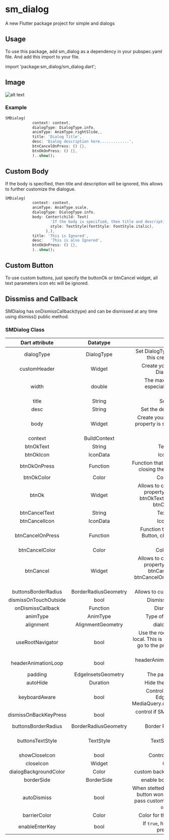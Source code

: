 # sm_dialog

A new Flutter package project for simple and dialogs

## Usage

To use this package, add sm_dialog as a dependency in your pubspec.yaml file.
And add this import to your file.

import 'package:sm_dialog/sm_dialog.dart';

[//]: # (## Demo)
[//]: # (Check out <https://cv.toranzo.dev/awesome-dialog> for more fun.)
## Image
![alt text](doc/gif.gif)

### Example

```dart
SMDialog(
            context: context,
            dialogType: DialogType.info,
            animType: AnimType.rightSlide,,
            title: 'Dialog Title',
            desc: 'Dialog description here.............',
            btnCancelOnPress: () {},
            btnOkOnPress: () {},
            )..show();
```
## Custom Body

If the body is specified, then title and description will be ignored, this allows to further customize the dialogue.

```dart
SMDialog(
            context: context,
            animType: AnimType.scale,
            dialogType: DialogType.info,
            body: Center(child: Text(
                    'If the body is specified, then title and description will be ignored, this allows to 											further customize the dialogue.',
                    style: TextStyle(fontStyle: FontStyle.italic),
                  ),),
            title: 'This is Ignored',
            desc:   'This is also Ignored',
            btnOkOnPress: () {},
            )..show();
```

## Custom Button

To use custom buttons, just specify the buttonOk or btnCancel widget, all text parameters icon etc will be ignored.

## Dissmiss and Callback

SMDialog has onDismissCallback(type) and can be dismissed at any time using dismiss() public method.

### SMDialog Class

| Dart attribute        | Datatype             |                                                                           Description                                                                            |             Default Value              |
|:---------------------:|:--------------------:|:----------------------------------------------------------------------------------------------------------------------------------------------------------------:|:--------------------------------------:|
| dialogType            | DialogType           |                                             Set DialogType example: DialogType.info, this create an animated Header.                                             |                  Null                  |
| customHeader          | Widget               |                                                  Create your own header(if this is set DiaologType is ignored.)                                                  |                  Null                  |
| width                 | double               |                                       The maximum width of the dialog, especially useful in web flutter, or landscape mode                                       |   MediaQuery.of(context).size.width.   |
| title                 | String               |                                                                     Set the title of dialog.                                                                     |                  Null                  |
| desc                  | String               |                                                             Set the description text of the dialog.                                                              |                  Null                  |
| body                  | Widget               |                                 Create your own Widget for body, if this property is set title and description will be ignored.                                  |                  Null                  |
| context               | BuildContext         |                                                                            @required                                                                             |                  Null                  |
| btnOkText             | String               |                                                                     Text of positive button                                                                      |                  'Ok'                  |
| btnOkIcon             | IconData             |                                                                     Icon of positive button                                                                      |                  Null                  |
| btnOkOnPress          | Function             |                                     Function that handle click of positive Button, closing the dialog is handled internally.                                     |                  Null                  |
| btnOkColor            | Color                |                                                                     Color of positive Button                                                                     |           Color(0xFF00CA71)            |
| btnOk                 | Widget               |          Allows to create a custom button, if this property is different from null then btnOkText, btnOkIcon, btnOkOnPress, btnOkColor will be ignored           |                  null                  |
| btnCancelText         | String               |                                                                     Text of negative button                                                                      |                'Cancel'                |
| btnCancelIcon         | IconData             |                                                                     Icon of negative button                                                                      |                  Null                  |
| btnCancelOnPress      | Function             |                                     Function that handle click of negative Button, closing the dialog is handled internally.                                     |                  Null                  |
| btnCancelColor        | Color                |                                                                     Color of negative Button                                                                     |               Colors.red               |
| btnCancel             | Widget               |  Allows to create a custom button, if this property is different from null then btnCancelText, btnCancelIcon, btnCancelOnPress, btnCancelColor will be ignored   |                  null                  |
| buttonsBorderRadius   | BorderRadiusGeometry |                                                            Allows to customize buttons border radius                                                             | BorderRadius.all(Radius.circular(100)) |
| dismissOnTouchOutside | bool                 |                                                                 Dismiss dialog on touch overlay                                                                  |                  true                  |
| onDismissCallback    | Function             |                                                                    Dismiss callback function                                                                     |                  Null                  |
| animType              | AnimType             |                                                                 Type of dialogue enter animation                                                                 |             AnimType.SCALE             |
| alignment              | AlignmentGeometry    |                                                                    dialogue alignment gravity                                                                    |            Alignment.center            |
| useRootNavigator      | bool                 |         Use the root navigator instead than the local. This is useful when the default cancel go to the previous screen instead to just close the dialog         |                 false                  |
| headerAnimationLoop   | bool                 |                                                    headerAnimationLoop control the loop for animation header                                                     |                  true                  |
| padding               | EdgeInsetsGeometry   |                                                                  The padding of dialog elements                                                                  |  EdgeInsets.only(left: 5, right: 5),   |
| autoHide              | Duration             |                                                               Hide the Dialog after this Duration                                                                |                  null                  |
| keyboardAware         | bool                 |                               Control if add or not the Padding EdgeInsets.only(bottom: MediaQuery.of(context).viewInsets.bottom).                               |                  true                  |
| dismissOnBackKeyPress | bool                 |                                                        control if SMDialog is dismissible by back button.                                                        |                  true                  |
| buttonsBorderRadius | BorderRadiusGeometry                 |                                                               Border Radius for built in buttons.                                                                |                  BorderRadius.all(Radius.circular(100)                  |
| buttonsTextStyle | TextStyle                 |                                                                 TextStyle for built in buttons.                                                                  |                  TextStyle(color: Colors.white, fontWeight:FontWeight.w700, fontSize: 14)                 |
| showCloseIcon | bool                 |                                                                 Control if close icon is appear.                                                                 |                  false                  |
| closeIcon | Widget                 |                                                                        Custom closeIcon.                                                                         |                  null                  |
| dialogBackgroundColor | Color                 |                                                            custom background color for entire dialog.                                                            |                  Theme.of(context).cardColor                    |
| borderSide | BorderSide                 |                                                               enable border en entire dialog shape                                                               |                  null                    |
| autoDismiss | bool                 | When stetted to `false` clicking **Ok** or **Cancel** button won't dismiss the dialog. You can pass custom `Navigator.pop` function in the `onDissmissCallback`. |                  true                    |
| barrierColor | Color                 |                                                            Color for the `barrier` around the dialog                                                             |                  Colors.black54                    |
| enableEnterKey | bool                 |                                             If `true`, hitting `Enter` key will act like pressing the **Ok** button.                                             |                  false                    |



